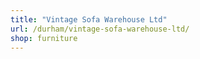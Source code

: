 ```yaml
---
title: "Vintage Sofa Warehouse Ltd"
url: /durham/vintage-sofa-warehouse-ltd/
shop: furniture
---
```

